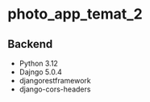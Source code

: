 # photo_app_temat_2
## Backend
- Python 3.12
- Dajngo 5.0.4
- djangorestframework
- django-cors-headers
